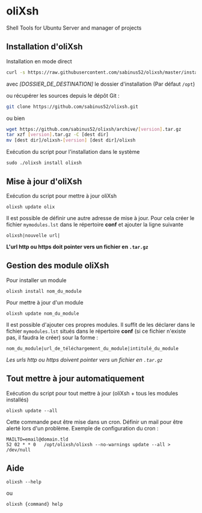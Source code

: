 oliXsh
=======
Shell Tools for Ubuntu Server and manager of projects


Installation d'oliXsh
---------------------

Installation en mode direct
``` bash
curl -s https://raw.githubusercontent.com/sabinus52/olixsh/master/install.sh | bash -s -- [DOSSIER_DE_DESTINATION]
```
avec *[DOSSIER_DE_DESTINATION]* le dossier d'installation (Par défaut `/opt`)

ou récupérer les sources depuis le dépôt Git :
``` bash
git clone https://github.com/sabinus52/olixsh.git
```
ou bien
``` bash
wget https://github.com/sabinus52/olixsh/archive/[version].tar.gz
tar xzf [version].tar.gz -C [dest dir]
mv [dest dir]/olixsh-[version] [dest dir]/olixsh
```

Exécution du script pour l'installation dans le système
```
sudo ./olixsh install olixsh
```


Mise à jour d'oliXsh
--------------------

Exécution du script pour mettre à jour oliXsh
```
olixsh update olix
```

Il est possible de définir une autre adresse de mise à jour.
Pour cela créer le fichier `mymodules.lst` dans le répertoire **conf** et
ajouter la ligne suivante
```
olixsh|nouvelle url|
```
**L'url http ou https doit pointer vers un fichier en `.tar.gz`**


Gestion des module oliXsh
-------------------------------

Pour installer un module
```
olixsh install nom_du_module
```

Pour mettre à jour d'un module
```
olixsh update nom_du_module
```

Il est possible d'ajouter ces propres modules. Il suffit de les déclarer 
dans le fichier `mymodules.lst` situés dans le répertoire **conf**
(si ce fichier n'existe pas, il faudra le créer) sour la forme :
```
nom_du_module|url_de_téléchargement_du_module|intitulé_du_module
```
*Les urls http ou https doivent pointer vers un fichier en `.tar.gz`*


Tout mettre à jour automatiquement
----------------------------------

Exécution du script pour tout mettre à jour (oliXsh + tous les modules installés)
```
olixsh update --all
```

Cette commande peut être mise dans un cron.
Définir un mail pour être alerté lors d'un problème.
Exemple de configuration du cron :
```
MAILTO=email@domain.tld
52 02 * * 0   /opt/olixsh/olixsh --no-warnings update --all > /dev/null
```


Aide
----

```
olixsh --help
```
ou
```
olixsh {command} help
```
